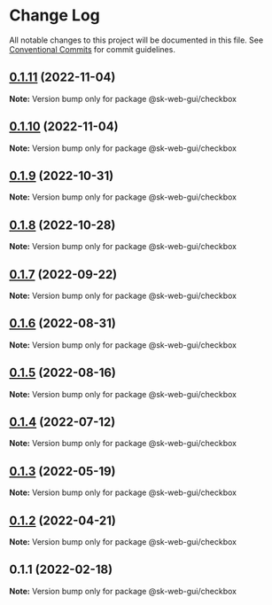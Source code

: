 # Change Log

All notable changes to this project will be documented in this file.
See [Conventional Commits](https://conventionalcommits.org) for commit guidelines.

## [0.1.11](https://github.com/Sundsvallskommun/web-shared-components/compare/@sk-web-gui/checkbox@0.1.10...@sk-web-gui/checkbox@0.1.11) (2022-11-04)

**Note:** Version bump only for package @sk-web-gui/checkbox

## [0.1.10](https://github.com/Sundsvallskommun/web-shared-components/compare/@sk-web-gui/checkbox@0.1.9...@sk-web-gui/checkbox@0.1.10) (2022-11-04)

**Note:** Version bump only for package @sk-web-gui/checkbox

## [0.1.9](https://github.com/Sundsvallskommun/web-shared-components/compare/@sk-web-gui/checkbox@0.1.7...@sk-web-gui/checkbox@0.1.9) (2022-10-31)

**Note:** Version bump only for package @sk-web-gui/checkbox

## [0.1.8](https://github.com/Sundsvallskommun/web-shared-components/compare/@sk-web-gui/checkbox@0.1.7...@sk-web-gui/checkbox@0.1.8) (2022-10-28)

**Note:** Version bump only for package @sk-web-gui/checkbox

## [0.1.7](https://github.com/Sundsvallskommun/web-shared-components/compare/@sk-web-gui/checkbox@0.1.6...@sk-web-gui/checkbox@0.1.7) (2022-09-22)

**Note:** Version bump only for package @sk-web-gui/checkbox

## [0.1.6](https://github.com/Sundsvallskommun/web-shared-components/compare/@sk-web-gui/checkbox@0.1.5...@sk-web-gui/checkbox@0.1.6) (2022-08-31)

**Note:** Version bump only for package @sk-web-gui/checkbox

## [0.1.5](https://github.com/Sundsvallskommun/web-shared-components/compare/@sk-web-gui/checkbox@0.1.4...@sk-web-gui/checkbox@0.1.5) (2022-08-16)

**Note:** Version bump only for package @sk-web-gui/checkbox

## [0.1.4](https://github.com/Sundsvallskommun/web-shared-components/compare/@sk-web-gui/checkbox@0.1.3...@sk-web-gui/checkbox@0.1.4) (2022-07-12)

**Note:** Version bump only for package @sk-web-gui/checkbox

## [0.1.3](https://github.com/Sundsvallskommun/web-shared-components/compare/@sk-web-gui/checkbox@0.1.2...@sk-web-gui/checkbox@0.1.3) (2022-05-19)

**Note:** Version bump only for package @sk-web-gui/checkbox

## [0.1.2](https://github.com/Sundsvallskommun/web-shared-components/compare/@sk-web-gui/checkbox@0.1.1...@sk-web-gui/checkbox@0.1.2) (2022-04-21)

**Note:** Version bump only for package @sk-web-gui/checkbox

## 0.1.1 (2022-02-18)

**Note:** Version bump only for package @sk-web-gui/checkbox
